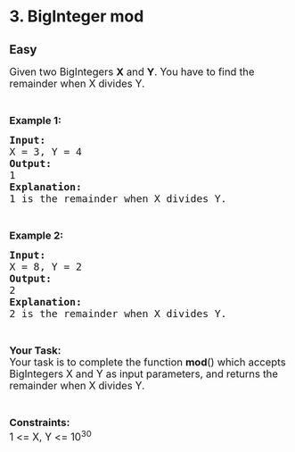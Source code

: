 # 3. BigInteger mod
## Easy 
<div class="problem-statement">
                <p></p><p><span style="font-size:18px">Given two BigIntegers <strong>X</strong> and <strong>Y</strong>. You have to&nbsp;find the remainder when X divides Y.</span></p>

<p>&nbsp;</p>

<p><span style="font-size:18px"><strong>Example 1:</strong></span></p>

<pre><span style="font-size:18px"><strong>Input:</strong>
X = 3, Y = 4
<strong>Output:</strong>
1
<strong>Explanation:
</strong>1 is the remainder when X divides Y.</span></pre>

<p>&nbsp;</p>

<p><span style="font-size:18px"><strong>Example 2:</strong></span></p>

<pre><span style="font-size:18px"><strong>Input:</strong>
X = 8, Y = 2 
<strong>Output:</strong>
2
<strong>Explanation:
</strong>2 is the remainder when X divides Y.</span></pre>

<p>&nbsp;</p>

<p><span style="font-size:18px"><strong>Your Task:</strong><br>
Your task is to complete the function <strong>mod</strong>() which accepts BigIntegers X&nbsp;and Y&nbsp;as input parameters, and returns the remainder when X divides Y.</span></p>

<p>&nbsp;</p>

<p><span style="font-size:18px"><strong>Constraints:</strong><br>
1 &lt;= X, Y &lt;= 10<sup>30</sup></span></p>
 <p></p>
            </div>